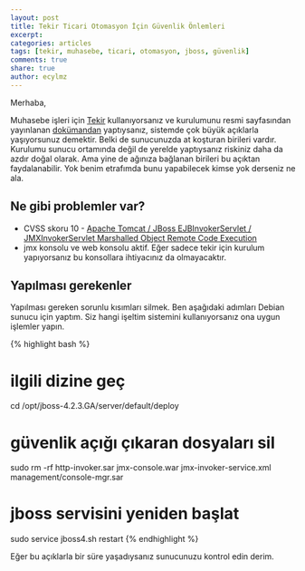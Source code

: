 ```yaml
---
layout: post
title: Tekir Ticari Otomasyon İçin Güvenlik Önlemleri
excerpt:
categories: articles
tags: [tekir, muhasebe, ticari, otomasyon, jboss, güvenlik]
comments: true
share: true
author: ecylmz
---
```


Merhaba,

Muhasebe işleri için [Tekir](http://www.tekir.com.tr/)  kullanıyorsanız ve kurulumunu resmi sayfasından yayınlanan
[dokümandan](http://tekir.com.tr/sites/default/files/linux-kurulum-2.1.pdf) yaptıysanız, sistemde çok büyük açıklarla
yaşıyorsunuz demektir. Belki de sunucunuzda at koşturan birileri vardır. Kurulumu sunucu ortamında değil de yerelde
yaptıysanız riskiniz daha da azdır doğal olarak. Ama yine de ağınıza bağlanan birileri bu açıktan faydalanabilir. Yok
benim etrafımda bunu yapabilecek kimse yok derseniz ne ala.


##  Ne gibi problemler var?

- CVSS skoru 10 - [Apache Tomcat / JBoss EJBInvokerServlet / JMXInvokerServlet Marshalled Object Remote Code Execution](http://seclists.org/bugtraq/2013/Dec/att-133/ESA-2013-094.txt)
- jmx konsolu ve web konsolu aktif. Eğer sadece tekir için kurulum yapıyorsanız bu konsollara ihtiyacınız da olmayacaktır.


##  Yapılması gerekenler

Yapılması gereken sorunlu kısımları silmek. Ben aşağıdaki adımları Debian sunucu için yaptım. Siz hangi işeltim sistemini kullanıyorsanız
ona uygun işlemler yapın.

{% highlight bash %}
# ilgili dizine geç
cd /opt/jboss-4.2.3.GA/server/default/deploy

# güvenlik açığı çıkaran dosyaları sil
sudo rm -rf http-invoker.sar jmx-console.war jmx-invoker-service.xml management/console-mgr.sar

# jboss servisini yeniden başlat
sudo service jboss4.sh restart
{% endhighlight %}

Eğer bu açıklarla bir süre yaşadıysanız sunucunuzu kontrol edin derim.
